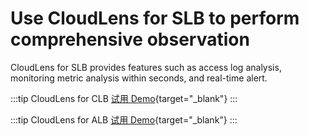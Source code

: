 # Use CloudLens for SLB to perform comprehensive observation

CloudLens for SLB provides features such as access log analysis, monitoring metric analysis within seconds, and real-time alert.

:::tip CloudLens for CLB
[试用 Demo](/playground/demo.html?dest=/lognext/app/lens/clb){target="\_blank"}
:::

:::tip CloudLens for ALB
[试用 Demo](/playground/demo.html?dest=/lognext/app/lens/alb){target="\_blank"}
:::

